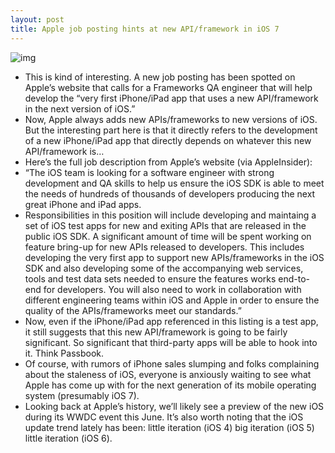 ```yaml
---
layout: post
title: Apple job posting hints at new API/framework in iOS 7
---
```

![img](http://media.idownloadblog.com/wp-content/uploads/2012/04/iphone-user.jpg)
* This is kind of interesting. A new job posting has been spotted on Apple’s website that calls for a Frameworks QA engineer that will help develop the “very first iPhone/iPad app that uses a new API/framework in the next version of iOS.”
* Now, Apple always adds new APIs/frameworks to new versions of iOS. But the interesting part here is that it directly refers to the development of a new iPhone/iPad app that directly depends on whatever this new API/framework is…
* Here’s the full job description from Apple’s website (via AppleInsider):
* “The iOS team is looking for a software engineer with strong development and QA skills to help us ensure the iOS SDK is able to meet the needs of hundreds of thousands of developers producing the next great iPhone and iPad apps.
* Responsibilities in this position will include developing and maintaing a set of iOS test apps for new and exiting APIs that are released in the public iOS SDK. A significant amount of time will be spent working on feature bring-up for new APIs released to developers. This includes developing the very first app to support new APIs/frameworks in the iOS SDK and also developing some of the accompanying web services, tools and test data sets needed to ensure the features works end-to-end for developers. You will also need to work in collaboration with different engineering teams within iOS and Apple in order to ensure the quality of the APIs/frameworks meet our standards.”
* Now, even if the iPhone/iPad app referenced in this listing is a test app, it still suggests that this new API/framework is going to be fairly significant. So significant that third-party apps will be able to hook into it. Think Passbook.
* Of course, with rumors of iPhone sales slumping and folks complaining about the staleness of iOS, everyone is anxiously waiting to see what Apple has come up with for the next generation of its mobile operating system (presumably iOS 7).
* Looking back at Apple’s history, we’ll likely see a preview of the new iOS during its WWDC event this June. It’s also worth noting that the iOS update trend lately has been: little iteration (iOS 4) big iteration (iOS 5) little iteration (iOS 6).


